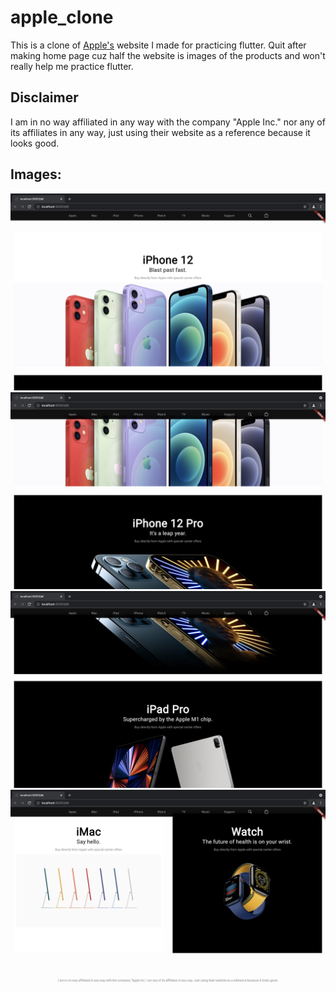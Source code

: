 # apple_clone

This is a clone of [Apple's](https://www.apple.com/) website I made for practicing flutter. Quit
after making home page cuz half the website is images of the products and won't really help me
practice flutter.

## Disclaimer

I am in no way affiliated in any way with the company "Apple Inc." nor any of its affiliates in any
way, just using their website as a reference because it looks good.

## Images:

![screanshot](https://github.com/YashKarthik/silly-dart-projects/blob/master/apple_clone/assets/ss1.png)
![screanshot](https://github.com/YashKarthik/silly-dart-projects/blob/master/apple_clone/assets/ss2.png)
![screanshot](https://github.com/YashKarthik/silly-dart-projects/blob/master/apple_clone/assets/ss3.png)
![screanshot](https://github.com/YashKarthik/silly-dart-projects/blob/master/apple_clone/assets/ss4.png)
